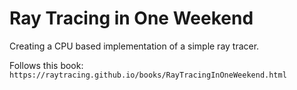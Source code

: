 # Ray Tracing in One Weekend

Creating a CPU based implementation of a simple ray tracer.

Follows this book: `https://raytracing.github.io/books/RayTracingInOneWeekend.html`
